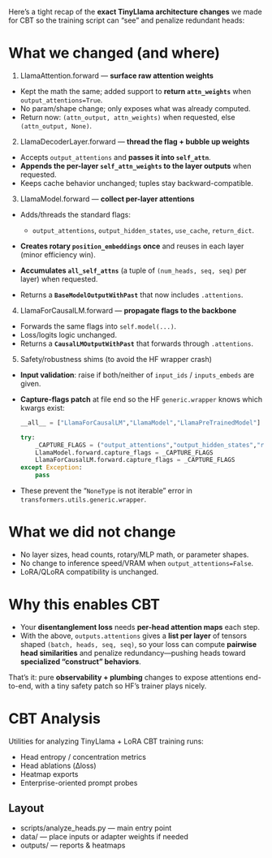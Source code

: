 Here’s a tight recap of the **exact TinyLlama architecture changes** we made for CBT so the training script can “see” and penalize redundant heads:

# What we changed (and where)

1. LlamaAttention.forward — **surface raw attention weights**

* Kept the math the same; added support to **return `attn_weights`** when `output_attentions=True`.
* No param/shape change; only exposes what was already computed.
* Return now: `(attn_output, attn_weights)` when requested, else `(attn_output, None)`.

2. LlamaDecoderLayer.forward — **thread the flag + bubble up weights**

* Accepts `output_attentions` and **passes it into `self_attn`**.
* **Appends the per-layer `self_attn_weights` to the layer outputs** when requested.
* Keeps cache behavior unchanged; tuples stay backward-compatible.

3. LlamaModel.forward — **collect per-layer attentions**

* Adds/threads the standard flags:

  * `output_attentions`, `output_hidden_states`, `use_cache`, `return_dict`.
* **Creates rotary `position_embeddings` once** and reuses in each layer (minor efficiency win).
* **Accumulates `all_self_attns`** (a tuple of `(num_heads, seq, seq)` per layer) when requested.
* Returns a **`BaseModelOutputWithPast`** that now includes `.attentions`.

4. LlamaForCausalLM.forward — **propagate flags to the backbone**

* Forwards the same flags into `self.model(...)`.
* Loss/logits logic unchanged.
* Returns a **`CausalLMOutputWithPast`** that forwards through `.attentions`.

5. Safety/robustness shims (to avoid the HF wrapper crash)

* **Input validation**: raise if both/neither of `input_ids` / `inputs_embeds` are given.
* **Capture-flags patch** at file end so the HF `generic.wrapper` knows which kwargs exist:

  ```python
  __all__ = ["LlamaForCausalLM","LlamaModel","LlamaPreTrainedModel"]

  try:
      _CAPTURE_FLAGS = ("output_attentions","output_hidden_states","return_dict","use_cache")
      LlamaModel.forward.capture_flags = _CAPTURE_FLAGS
      LlamaForCausalLM.forward.capture_flags = _CAPTURE_FLAGS
  except Exception:
      pass
  ```
* These prevent the “`NoneType` is not iterable” error in `transformers.utils.generic.wrapper`.

# What we did **not** change

* No layer sizes, head counts, rotary/MLP math, or parameter shapes.
* No change to inference speed/VRAM when `output_attentions=False`.
* LoRA/QLoRA compatibility is unchanged.

# Why this enables CBT

* Your **disentanglement loss** needs **per-head attention maps** each step.
* With the above, `outputs.attentions` gives a **list per layer** of tensors shaped `(batch, heads, seq, seq)`, so your loss can compute **pairwise head similarities** and penalize redundancy—pushing heads toward **specialized “construct” behaviors**.

That’s it: pure **observability + plumbing** changes to expose attentions end-to-end, with a tiny safety patch so HF’s trainer plays nicely.

# CBT Analysis

Utilities for analyzing TinyLlama + LoRA CBT training runs:
- Head entropy / concentration metrics
- Head ablations (Δloss)
- Heatmap exports
- Enterprise-oriented prompt probes

## Layout
- scripts/analyze_heads.py — main entry point
- data/ — place inputs or adapter weights if needed
- outputs/ — reports & heatmaps
